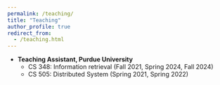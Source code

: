 ```yaml
---
permalink: /teaching/
title: "Teaching"
author_profile: true
redirect_from: 
  - /teaching.html
---
```


* **Teaching Assistant, Purdue University**<br>
  * CS 348: Information retrieval (Fall 2021, Spring 2024, Fall 2024)
  * CS 505: Distributed System (Spring 2021, Spring 2022)

